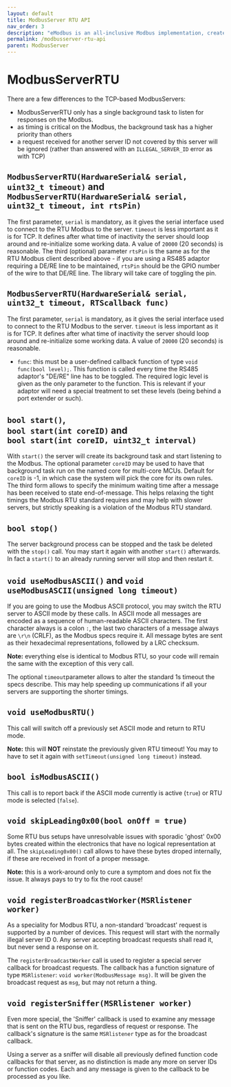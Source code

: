 ```yaml
---
layout: default
title: ModbusServer RTU API
nav_order: 3
description: "eModbus is an all-inclusive Modbus implementation, created for ESP32 and Arduino"
permalink: /modbusserver-rtu-api
parent: ModbusServer
---
```


# ModbusServerRTU

There are a few differences to the TCP-based ModbusServers: 
- ModbusServerRTU only has a single background task to listen for responses on the Modbus.
- as timing is critical on the Modbus, the background task has a higher priority than others
- a request received for another server ID not covered by this server will be ignored (rather than answered with an `ILLEGAL_SERVER_ID` error as with TCP)

## `ModbusServerRTU(HardwareSerial& serial, uint32_t timeout)` and<br> `ModbusServerRTU(HardwareSerial& serial, uint32_t timeout, int rtsPin)`
The first parameter, `serial` is mandatory, as it gives the serial interface used to connect to the RTU Modbus to the server.
`timeout` is less important as it is for TCP. It defines after what time of inactivity the server should loop around and re-initialize some working data.
A value of `20000` (20 seconds) is reasonable.
The third (optional) parameter `rtsPin` is the same as for the RTU Modbus client described above - if you are using a RS485 adaptor requiring a DE/RE line to be maintained, `rtsPin` should be the GPIO number of the wire to that DE/RE line. The library will take care of toggling the pin.

## `ModbusServerRTU(HardwareSerial& serial, uint32_t timeout, RTScallback func)`
The first parameter, `serial` is mandatory, as it gives the serial interface used to connect to the RTU Modbus to the server.
`timeout` is less important as it is for TCP. It defines after what time of inactivity the server should loop around and re-initialize some working data.
A value of `20000` (20 seconds) is reasonable.
- `func`: this must be a user-defined callback function of type ``void func(bool level);``. This function is called every time the RS485 adaptor's "DE/RE" line has to be toggled. The required logic level is given as the only parameter to the function. This is relevant if your adaptor will need a special treatment to set these levels (being behind a port extender or such).

## `bool start()`,<br> `bool start(int coreID)` and <br>``bool start(int coreID, uint32_t interval)``
With `start()` the server will create its background task and start listening to the Modbus. 
The optional parameter `coreID` may be used to have that background task run on the named core for multi-core MCUs. Default for ``coreID`` is -1, in which case the system will pick the core for its own rules.
The third form allows to specify the minimum waiting time after a message has been received to state end-of-message. 
This helps relaxing the tight timings the Modbus RTU standard requires and may help with slower servers, but strictly speaking is a violation of the Modbus RTU standard.

## `bool stop()`
The server background process can be stopped and the task be deleted with the `stop()` call. You may start it again with another `start()` afterwards.
In fact a `start()` to an already running server will stop and then restart it.

## `void useModbusASCII()` and `void useModbusASCII(unsigned long timeout)`
If you are going to use the Modbus ASCII protocol, you may switch the RTU server to ASCII mode by these calls. In ASCII mode all messages are encoded as a sequence of human-readable ASCII characters.
The first character always is a colon ``:``, the last two characters of a message always are  ``\r\n`` (CRLF), as the Modbus specs require it.
All message bytes are sent as their hexadecimal representations, followed by a LRC checksum.

**Note:** everything else is identical to Modbus RTU, so your code will remain the same with the exception of this very call.

The optional `timeout`parameter allows to alter the standard 1s timeout the specs describe. This may help speeding up communications if all your servers are supporting the shorter timings.

## `void useModbusRTU()`
This call will switch off a previously set ASCII mode and return to RTU mode. 

**Note:** this will **NOT** reinstate the previously given RTU timeout! You may to have to set it again with ``setTimeout(unsigned long timeout)`` instead.

## `bool isModbusASCII()`
This call is to report back if the ASCII mode currently is active (`true`) or RTU mode is selected (`false`).

## `void skipLeading0x00(bool onOff = true)`
Some RTU bus setups have unresolvable issues with sporadic 'ghost' 0x00 bytes created within the electronics that have no logical representation at all.
The ``skipLeading0x00()`` call allows to have these bytes droped internally, if these are received in front of a proper message.

**Note:** this is a work-around only to cure a symptom and does not fix the issue. It always pays to try to fix the root cause!

## `void registerBroadcastWorker(MSRlistener worker)`
As a speciality for Modbus RTU, a non-standard 'broadcast' request is supported by a number of devices. This request will start with the normally illegal server ID 0. Any server accepting broadcast requests shall read it, but never send a response on it.

The `registerBroadcastWorker` call is used to register a special server callback for broadcast requests. 
The callback has a function signature of type `MSRlistener`: `void worker(ModbusMessage msg)`. It will be given the broadcast request as `msg`, but may not return a thing.

## `void registerSniffer(MSRlistener worker)`
Even more special, the 'Sniffer' callback is used to examine any message that is sent on the RTU bus, regardless of request or response.
The callback's signature is the same `MSRlistener` type as for the broadcast callback.

Using a server as a sniffer will disable all previously defined function code callbacks for that server, as no distinction is made any more on server IDs or function codes. Each and any message is given to the callback to be processed as you like.
